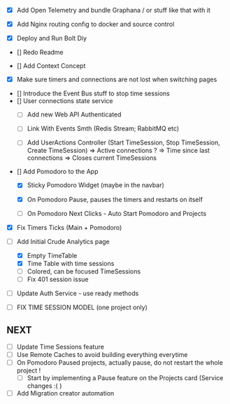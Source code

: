 - [x] Add Open Telemetry and bundle Graphana / or stuff like that with it
- [x] Add Nginx routing config to docker and source control

- [x] Deploy and Run Bolt Diy 

- [] Redo Readme

- [] Add Context Concept
- [x] Make sure timers and connections are not lost when switching pages

- [] Introduce the Event Bus stuff to stop time sessions
- [] User connections state service
    - [ ] Add new Web API Authenticated
    - [ ] Link With Events Smth (Redis Stream; RabbitMQ etc)
    - [ ] Add UserActions Controller (Start TimeSession, Stop TimeSession, Create TimeSession)
    => Active connections ?
    => Time since last connections => Closes current TimeSessions


- [] Add Pomodoro to the App 
    - [x] Sticky Pomodoro Widget (maybe in the navbar)
    - [x] On Pomodoro Pause, pauses the timers and restarts on itself
    - [ ] On Pomodoro Next Clicks - Auto Start Pomodoro and Projects


- [x] Fix Timers Ticks (Main + Pomodoro)

- [ ] Add Initial Crude Analytics page
    - [x] Empty TimeTable
    - [x] Time Table with time sessions
    - [ ] Colored, can be focused TimeSessions
    - [ ] Fix 401 session issue

- [ ] Update Auth Service - use ready methods 
- [ ] FIX TIME SESSION MODEL (one project  only)


## NEXT
- [ ] Update Time Sessions feature 
- [ ] Use Remote Caches to avoid building everything everytime
- [ ] On Pomodoro Paused projects, actually pause, do not restart the whole project !
    - [ ] Start by implementing a Pause feature on the Projects card (Service changes :( ) 
- [ ] Add Migration creator automation
